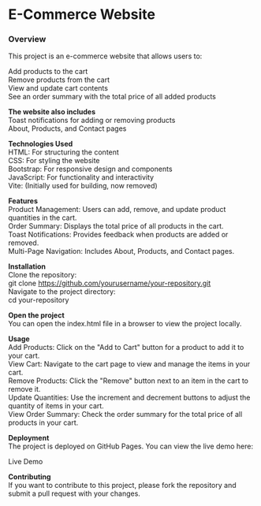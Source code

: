 <h1>E-Commerce Website</h1>
<h3>Overview</h3>

This project is an e-commerce website that allows users to:<br>

Add products to the cart<br>
Remove products from the cart<br>
View and update cart contents<br>
See an order summary with the total price of all added products<br>

**The website also includes**<br>
Toast notifications for adding or removing products<br>
About, Products, and Contact pages<br>

**Technologies Used**<br>
HTML: For structuring the content<br>
CSS: For styling the website<br>
Bootstrap: For responsive design and components<br>
JavaScript: For functionality and interactivity<br>
Vite: (Initially used for building, now removed)<br>

**Features**<br>
Product Management: Users can add, remove, and update product quantities in the cart.<br>
Order Summary: Displays the total price of all products in the cart.<br>
Toast Notifications: Provides feedback when products are added or removed.<br>
Multi-Page Navigation: Includes About, Products, and Contact pages.<br>

**Installation**<br>
Clone the repository:<br>
git clone https://github.com/yourusername/your-repository.git<br>
Navigate to the project directory:<br>
cd your-repository<br>

**Open the project**<br>
You can open the index.html file in a browser to view the project locally.<br>

**Usage**<br>
Add Products: Click on the "Add to Cart" button for a product to add it to your cart.<br>
View Cart: Navigate to the cart page to view and manage the items in your cart.<br>
Remove Products: Click the "Remove" button next to an item in the cart to remove it.<br>
Update Quantities: Use the increment and decrement buttons to adjust the quantity of items in your cart.<br>
View Order Summary: Check the order summary for the total price of all products in your cart.<br>

**Deployment**<br>
The project is deployed on GitHub Pages. You can view the live demo here:

Live Demo

**Contributing**<br>
If you want to contribute to this project, please fork the repository and submit a pull request with your changes.
